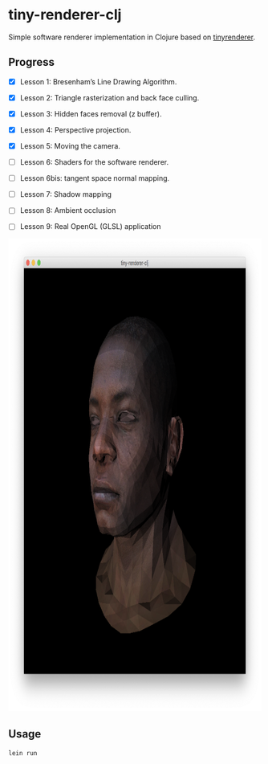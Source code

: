 # tiny-renderer-clj

Simple software renderer implementation in Clojure based on [tinyrenderer](https://github.com/ssloy/tinyrenderer/wiki).


## Progress
- [x] Lesson 1: Bresenham’s Line Drawing Algorithm.
- [x] Lesson 2: Triangle rasterization and back face culling.
- [x] Lesson 3: Hidden faces removal (z buffer).
- [x] Lesson 4: Perspective projection.
- [x] Lesson 5: Moving the camera.
- [ ] Lesson 6: Shaders for the software renderer.
- [ ] Lesson 6bis: tangent space normal mapping.
- [ ] Lesson 7: Shadow mapping
- [ ] Lesson 8: Ambient occlusion
- [ ] Lesson 9: Real OpenGL (GLSL) application


<p align="center">
  <img src="https://github.com/isharamet/tiny-renderer-clj/raw/master/img/progress-5.png" width="912" height="942">
</p>

## Usage

```
lein run
```


